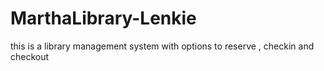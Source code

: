 # MarthaLibrary-Lenkie
this is a library management system with options to reserve , checkin and checkout 
